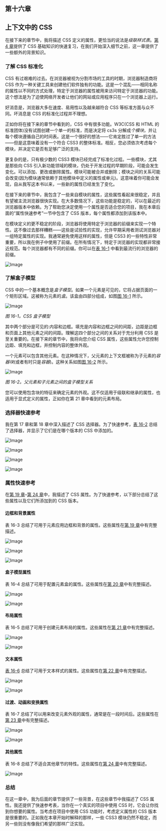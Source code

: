 ## 第十六章

## 上下文中的 CSS

在接下来的章节中，我将描述 CSS 定义的属性，更恰当的说法是*级联样式表*。[第 4 章](04.html#ch4)提供了 CSS 基础知识的快速复习，在我们开始深入细节之前，这一章提供了一些额外的背景知识。

### 了解 CSS 标准化

CSS 有过艰难的过去。在浏览器被视为分割市场的工具的时期，浏览器制造商将 CSS 作为一种关键工具来创建他们软件独有的功能。这是一个混乱——相同名称的属性以不同的方式处理，特定于浏览器的属性被用来访问特定于浏览器的功能。这个想法是为了迫使网络开发者让他们的网站或应用程序只在一个浏览器上运行。

好消息是，浏览器大多在速度、易用性以及越来越符合 CSS 等标准方面与众不同。坏消息是 CSS 的标准化过程并不理想。

正如你将在接下来的章节中看到的，CSS 中有很多功能。W3C(CSS 和 HTML 的标准团体)没有试图创建一个单一的标准，而是决定将 cs3s 分解成*个模块*，并让每个模块遵循自己的时间表。这是一个很好的想法——它肯定胜过了单一的方法——但是这意味着没有一个符合 CSS3 的整体标准。相反，您必须依次考虑每个模块，并决定它是否有足够广泛的支持。

更复杂的是，只有极少数的 CSS3 模块已经完成了标准化过程。一些模块，尤其是那些向 CSS 引入新功能领域的模块，仍处于开发过程的早期阶段，可能会发生变化。可以添加、更改或删除属性。模块可能被合并或删除；模块之间的关系可能会改变(因为模块通常依赖于其他模块中定义的属性或单元)。这意味着你可能会发现，自从我写这本书以来，一些新的属性已经发生了变化。

在接下来的章节中，我包含了一些来自模块的属性，这些属性看起来很稳定，并且有望被主流浏览器很快实现。在大多数情况下，这些功能是稳定的，可以在最近的浏览器版本中依赖。为了帮助您决定使用一个属性是否适合您的项目，我在本章后面的“属性快速参考”一节中包含了 CSS 版本，每个属性都添加到该版本中。

在模块定义的更不稳定的阶段，浏览器将使用特定于浏览器的前缀来实现一个特性。这不像过去那样糟糕——这些是试验性的实现，允许早期采用者测试浏览器对一组特定属性的实现。我通常避免使用这样的属性，但是 CSS3 的一些特性非常重要，所以我在例子中使用了前缀。在所有情况下，特定于浏览器的实现都非常接近规范。每个浏览器都有不同的前缀。你可以在[表 16-1](#tab_16_1) 中看到最流行的浏览器的前缀。

![Image](images/t1601.jpg)

### 了解盒子模型

CSS 中的一个基本概念是*盒子模型*。如果一个元素是可见的，它将占据页面的一个矩形区域。这被称为元素的*盒*。该盒由四部分组成，如图[图 16-1](#fig_16_1) 所示。

![Image](images/1601.jpg)

*图 16-1。CSS 盒子模型*

其中两个部分是可见的:内容和边框。填充是内容和边框之间的间距，边距是边框和页面上其他元素之间的间距。理解这四个部分之间的关系对于充分利用 CSS 是至关重要的。在接下来的章节中，我将向您介绍 CSS 属性，这些属性允许您控制边距、填充和边框，并控制内容的整体外观。

一个元素可以包含其他元素。在这种情况下，父元素的上下文框被称为子元素的*容器块*(或者有时只是*容器*)。这种关系如图[图 16-2](#fig_16_2) 所示。

![Image](images/1602.jpg)

*图 16-2。父元素和子元素之间的盒子模型关系*

您可以使用包含块的特征来确定元素的外观。这不仅适用于级联和继承的属性，也适用于显式定义的属性，正如你在第 21 章中看到的元素布局。

### 选择器快速参考

我在第 17 章和第 18 章中深入描述了 CSS 选择器。为了快速参考，[表 16-2](#tab_16_2) 总结了选择器，并显示了它们是在哪个版本的 CSS 中添加的。

![Image](images/t1602.jpg)

![Image](images/t1602a.jpg)

![Image](images/t1602b.jpg)

![Image](images/t1602c.jpg)

### 属性快速参考

在[第 19 章](19.html#ch19)–[第 24 章](24.html#ch24)中，我描述了 CSS 属性。为了快速参考，以下部分总结了这些属性以及它们所添加到的 CSS 版本。

#### 边框和背景属性

表 16-3 总结了可用于元素应用边框和背景的属性。这些属性在[第 19 章](19.html#ch19)中有完整描述。

![Image](images/t1603.jpg)

![Image](images/t1603a.jpg)

![Image](images/t1603b.jpg)

#### 盒子模型属性

表 16-4 总结了可用于配置元素盒的属性。这些属性在[第 20 章](20.html#ch20)中有完整描述。

![Image](images/t1604.jpg)

![Image](images/t1604a.jpg)

#### 布局属性

表 16-5 总结了可用于创建元素布局的属性。这些属性在[第 21 章](21.html#ch21)中有完整描述。

![Image](images/t1605.jpg)

![Image](images/t1605a.jpg)

#### 文本属性

[表 16-6](#tab_16_6) 总结了可用于文本样式的属性。这些属性在[第 22 章](22.html#ch22)中有完整描述。

![Image](images/t1606.jpg)

![Image](images/t1606a.jpg)

#### 过渡、动画和变换属性

表 16-7 总结了可以用来改变元素外观的属性，通常是在一段时间后。这些属性在[第 23 章](23.html#ch23)中有完整描述。

![Image](images/t1607.jpg)

![Image](images/t1607a.jpg)

#### 其他属性

表 16-8 总结了不适合其他章节的特性。这些属性在[第 24 章](24.html#ch24)中有完整描述。

![Image](images/t1608.jpg)

### 总结

在这一章中，我为后面的章节提供了一些背景，在这些章节中我描述了 CSS 属性。我还提供了快速参考表，当你在一个真实的项目中使用 CSS 时，它会让你找到你想要的属性。当考虑在项目中使用 CSS 功能时，考虑定义属性的 CSS 版本是很重要的。正如我在本章开始时解释的那样，一些 CSS3 模块仍然不稳定，而另一些则没有像我们希望的那样广泛实现。